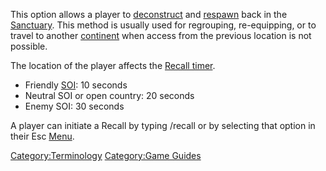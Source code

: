 This option allows a player to [deconstruct](Deconstruct.md) and
[respawn](Respawn.md) back in the
[Sanctuary](../locations/Sanctuary.md). This method is usually used for
regrouping, re-equipping, or to travel to another
[continent](../locations/Continent.md) when access from the previous location
is not possible.

The location of the player affects the [Recall
timer](ammunition/Recall_timer.md).

- Friendly [SOI](../locations/Sphere_of_Influence.md): 10 seconds
- Neutral SOI or open country: 20 seconds
- Enemy SOI: 30 seconds

A player can initiate a Recall by typing /recall or by selecting that
option in their Esc [Menu](../etc/Menu.md).

[Category:Terminology](Category:Terminology.md) [Category:Game
Guides](Category:Game_Guides.md)
